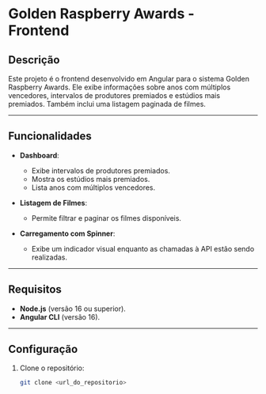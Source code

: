 # Golden Raspberry Awards - Frontend

## Descrição

Este projeto é o frontend desenvolvido em Angular para o sistema Golden Raspberry Awards. Ele exibe informações sobre anos com múltiplos vencedores, intervalos de produtores premiados e estúdios mais premiados. Também inclui uma listagem paginada de filmes.

---

## Funcionalidades

- **Dashboard**:
  - Exibe intervalos de produtores premiados.
  - Mostra os estúdios mais premiados.
  - Lista anos com múltiplos vencedores.

- **Listagem de Filmes**:
  - Permite filtrar e paginar os filmes disponíveis.

- **Carregamento com Spinner**:
  - Exibe um indicador visual enquanto as chamadas à API estão sendo realizadas.

---

## Requisitos

- **Node.js** (versão 16 ou superior).
- **Angular CLI** (versão 16).

---

## Configuração

1. Clone o repositório:

   ```bash
   git clone <url_do_repositorio>
